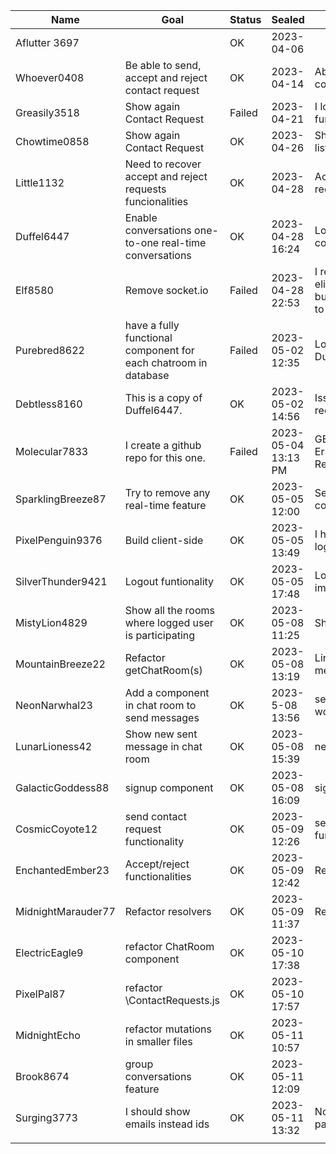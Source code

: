 | Name               | Goal                                                         | Status | Sealed              | Notes                                                        |
| ------------------ | ------------------------------------------------------------ | ------ | ------------------- | ------------------------------------------------------------ |
| Aflutter 3697      |                                                              | OK     | 2023-04-06          |                                                              |
| Whoever0408        | Be able to send, accept and reject contact request           | OK     | 2023-04-14          | Able to send, accept and reject contact request              |
| Greasily3518       | Show again Contact Request                                   | Failed | 2023-04-21          | I lost ContactRequestList functionality                      |
| Chowtime0858       | Show again Contact Request                                   | OK     | 2023-04-26          | Showing again Contact request list                           |
| Little1132         | Need to recover accept and reject requests funcionalities    | OK     | 2023-04-28          | Accept request funcionality recovered.                       |
| Duffel6447         | Enable conversations one-to-one real-time conversations      | OK     | 2023-04-28 16:24    | Logic for one-to-one real-time conversations completed       |
| Elf8580            | Remove socket.io                                             | Failed | 2023-04-28 22:53    | I remove socket.io and eliminated any error on console, but I don't know if logics is going to work. |
| Purebred8622       | have a fully functional component for each chatroom in database | Failed | 2023-05-02 12:35    | Logic is not working. Return to Duffel6447                   |
| Debtless8160       | This is a copy of Duffel6447.                                | OK     | 2023-05-02 14:56    | Issues with senderId and recipientId resolved.               |
| Molecular7833      | I create a github repo for this one.                         | Failed | 2023-05-04 13:13 PM | GET_CHAT_ROOMS_BY_USER_ID Error: Response not successful: Received status code 400 |
| SparklingBreeze87  | Try to remove any real-time feature                          | OK     | 2023-05-05 12:00    | Server-side for real-time conversations completed            |
| PixelPenguin9376   | Build client-side                                            | OK     | 2023-05-05 13:49    | I have fully functional app with login and dashboard         |
| SilverThunder9421  | Logout funtionality                                          | OK     | 2023-05-05 17:48    | Login/logut fully functionality implemented                  |
| MistyLion4829      | Show all the rooms where logged user is participating        | OK     | 2023-05-08 11:25    | Showing all the rooms                                        |
| MountainBreeze22   | Refactor getChatRoom(s)                                      | OK     | 2023-05-08 13:19    | Links to chat rooms and showing messages for chat rooms      |
| NeonNarwhal23      | Add a component in chat room to send messages                | OK     | 2023-5-08 13:56     | send message functionality working                           |
| LunarLioness42     | Show new sent message in chat room                           | OK     | 2023-05-08 15:39    | new sent message shown                                       |
| GalacticGoddess88  | signup component                                             | OK     | 2023-05-08 16:09    | sigup component created                                      |
| CosmicCoyote12     | send contact request functionality                           | OK     | 2023-05-09 12:26    | send contact request functionality working                   |
| EnchantedEmber23   | Accept/reject functionalities                                | OK     | 2023-05-09 12:42    | Ready to be sent to Gon!                                     |
| MidnightMarauder77 | Refactor resolvers                                           | OK     | 2023-05-09 11:37    | Resolvers working!                                           |
| ElectricEagle9     | refactor ChatRoom component                                  | OK     | 2023-05-10 17:38    |                                                              |
| PixelPal87         | refactor \ContactRequests.js                                 | OK     | 2023-05-10 17:57    |                                                              |
| MidnightEcho       | refactor mutations in smaller files                          | OK     | 2023-05-11 10:57    |                                                              |
| Brook8674          | group conversations feature                                  | OK     | 2023-05-11 12:09    |                                                              |
| Surging3773        | I should show emails instead ids                             | OK     | 2023-05-11 13:32    | Now, chat lists are showing participant emails               |
|                    |                                                              |        |                     |                                                              |

